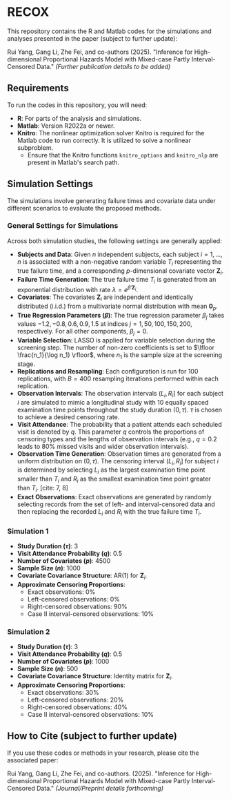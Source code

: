 # RECOX

This repository contains the R and Matlab codes for the simulations and analyses presented in the paper (subject to further update):

Rui Yang, Gang Li, Zhe Fei, and co-authors (2025). "Inference for High-dimensional Proportional Hazards Model with Mixed-case Partly Interval-Censored Data." *(Further publication details to be added)*

## Requirements

To run the codes in this repository, you will need:

* **R**: For parts of the analysis and simulations.
* **Matlab**: Version R2022a or newer.
* **Knitro**: The nonlinear optimization solver Knitro is required for the Matlab code to run correctly. It is utilized to solve a nonlinear subproblem.
    * Ensure that the Knitro functions `knitro_options` and `knitro_nlp` are present in Matlab's search path.

## Simulation Settings

The simulations involve generating failure times and covariate data under different scenarios to evaluate the proposed methods.

### General Settings for Simulations

Across both simulation studies, the following settings are generally applied:

* **Subjects and Data**: Given $n$ independent subjects, each subject $i = 1, \ldots, n$ is associated with a non-negative random variable $T_i$ representing the true failure time, and a corresponding $p$-dimensional covariate vector $\mathbf{Z}_i$. 
* **Failure Time Generation**: The true failure time $T_i$ is generated from an exponential distribution with rate $\lambda = e^{\beta'\mathbf{Z}_i}$. 
* **Covariates**: The covariates $\mathbf{Z}_i$ are independent and identically distributed (i.i.d.) from a multivariate normal distribution with mean $\mathbf{0}_p$. 
* **True Regression Parameters ($\beta$)**: The true regression parameter $\beta_j$ takes values $-1.2, -0.8, 0.6, 0.9, 1.5$ at indices $j=1, 50, 100, 150, 200$, respectively. For all other components, $\beta_j=0$. 
* **Variable Selection**: LASSO is applied for variable selection during the screening step. The number of non-zero coefficients is set to $\lfloor \frac{n_1}{\log n_1} \rfloor$, where $n_1$ is the sample size at the screening stage. 
* **Replications and Resampling**: Each configuration is run for 100 replications, with $B = 400$ resampling iterations performed within each replication. 
* **Observation Intervals**: The observation intervals $(L_i, R_i]$ for each subject $i$ are simulated to mimic a longitudinal study with 10 equally spaced examination time points throughout the study duration $(0, \tau)$. $\tau$ is chosen to achieve a desired censoring rate. 
* **Visit Attendance**: The probability that a patient attends each scheduled visit is denoted by $q$. This parameter $q$ controls the proportions of censoring types and the lengths of observation intervals (e.g., $q =0.2$ leads to 80% missed visits and wider observation intervals).
* **Observation Time Generation**: Observation times are generated from a uniform distribution on $(0, \tau)$.  The censoring interval $(L_i, R_i]$ for subject $i$ is determined by selecting $L_i$ as the largest examination time point smaller than $T_i$ and $R_i$ as the smallest examination time point greater than $T_i$. [cite: 7, 8]
* **Exact Observations**: Exact observations are generated by randomly selecting records from the set of left- and interval-censored data and then replacing the recorded $L_i$ and $R_i$ with the true failure time $T_i$.

### Simulation 1

* **Study Duration ($\tau$)**: 3 
* **Visit Attendance Probability ($q$)**: 0.5 
* **Number of Covariates ($p$)**: 4500 
* **Sample Size ($n$)**: 1000 
* **Covariate Covariance Structure**: AR(1) for $\mathbf{Z}_i$. 
* **Approximate Censoring Proportions**:
    * Exact observations: 0% 
    * Left-censored observations: 0% 
    * Right-censored observations: 90% 
    * Case II interval-censored observations: 10% 

### Simulation 2

* **Study Duration ($\tau$)**: 3 
* **Visit Attendance Probability ($q$)**: 0.5 
* **Number of Covariates ($p$)**: 1000 
* **Sample Size ($n$)**: 500 
* **Covariate Covariance Structure**: Identity matrix for $\mathbf{Z}_i$. 
* **Approximate Censoring Proportions**:
    * Exact observations: 30% 
    * Left-censored observations: 20% 
    * Right-censored observations: 40% 
    * Case II interval-censored observations: 10% 

## How to Cite (subject to further update)

If you use these codes or methods in your research, please cite the associated paper:

Rui Yang, Gang Li, Zhe Fei, and co-authors. (2025). "Inference for High-dimensional Proportional Hazards Model with Mixed-case Partly Interval-Censored Data." *(Journal/Preprint details forthcoming)*